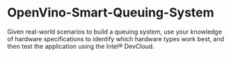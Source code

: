 # OpenVino-Smart-Queuing-System
Given real-world scenarios to build a queuing system, use your knowledge of hardware specifications to identify which hardware types work best, and then test the application using the Intel® DevCloud.
